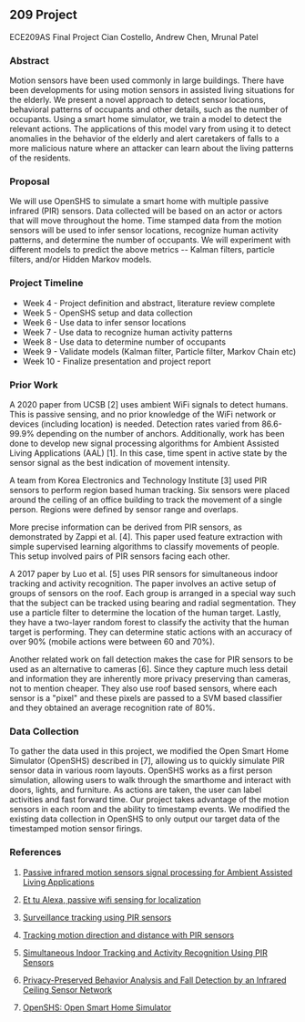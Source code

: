 ## 209 Project

ECE209AS Final Project
Cian Costello, Andrew Chen, Mrunal Patel

### Abstract 

Motion sensors have been used commonly in large buildings. There have been developments for using motion sensors in assisted living situations for the elderly. We present a novel approach to detect sensor locations, behavioral patterns of occupants and other details, such as the number of occupants. Using a smart home simulator, we train a model to detect the relevant actions. The applications of this model vary from using it to detect anomalies in the behavior of the elderly and alert caretakers of falls to a more malicious nature where an attacker can learn about the living patterns of the residents.

### Proposal

We will use OpenSHS to simulate a smart home with multiple passive infrared (PIR) sensors. Data collected will be based on an actor or actors that will move throughout the home. Time stamped data from the motion sensors will be used to infer sensor locations, recognize human activity patterns, and determine the number of occupants. We will experiment with different models to predict the above metrics -- Kalman filters, particle filters, and/or Hidden Markov models.

### Project Timeline

* Week 4 - Project definition and abstract, literature review complete
* Week 5 - OpenSHS setup and data collection
* Week 6 - Use data to infer sensor locations
* Week 7 - Use data to recognize human activity patterns
* Week 8 - Use data to determine number of occupants
* Week 9 - Validate models (Kalman filter, Particle filter, Markov Chain etc)
* Week 10 - Finalize presentation and project report

### Prior Work

A 2020 paper from UCSB [2] uses ambient WiFi signals to detect humans. This is passive sensing, and no prior knowledge of the WiFi network or devices (including location) is needed. Detection rates varied from 86.6-99.9% depending on the number of anchors. Additionally, work has been done to develop new signal processing algorithms for Ambient Assisted Living Applications (AAL) [1]. In this case, time spent in active state by the sensor signal as the best indication of movement intensity. 

A team from Korea Electronics and Technology Institute [3] used PIR sensors to perform region based human tracking. Six sensors were placed around the ceiling of an office building to track the movement of a single person. Regions were defined by sensor range and overlaps.

More precise information can be derived from PIR sensors, as demonstrated by Zappi et al. [4]. This paper used feature extraction with simple supervised learning algorithms to classify movements of people. This setup involved pairs of PIR sensors facing each other.

A 2017 paper by Luo et al. [5] uses PIR sensors for simultaneous indoor tracking and activity recognition. The paper involves an active setup of groups of sensors on the roof. Each group is arranged in a special way such that the subject can be tracked using bearing and radial segmentation. They use a particle filter to determine the location of the human target. Lastly, they have a two-layer random forest to classify the activity that the human target is performing. They can determine static actions with an accuracy of over 90% (mobile actions were between 60 and 70%).

Another related work on fall detection makes the case for PIR sensors to be used as an alternative to cameras [6]. Since they capture much less detail and information they are inherently more privacy preserving than cameras, not to mention cheaper. They also use roof based sensors, where each sensor is a "pixel" and these pixels are passed to a SVM based classifier and they obtained an average recognition rate of 80%.


### Data Collection
To gather the data used in this project, we modified the Open Smart Home Simulator (OpenSHS) described in [7], allowing us to quickly simulate PIR sensor data in various room layouts. OpenSHS works as a first person simulation, allowing users to walk through the smarthome and interact with doors, lights, and furniture. As actions are taken, the user can label activities and fast forward time. Our project takes advantage of the motion sensors in each room and the ability to timestamp events. We modified the existing data collection in OpenSHS to only output our target data of the timestamped motion sensor firings. 

### References

1) [Passive infrared motion sensors signal processing for Ambient Assisted Living Applications](https://ieeexplore.ieee.org/abstract/document/6229464)

2) [Et tu Alexa, passive wifi sensing for localization](https://arxiv.org/pdf/1810.10109.pdf)

3) [Surveillance tracking using PIR sensors](https://ieeexplore.ieee.org/abstract/document/4472790)

4) [Tracking motion direction and distance with PIR sensors](https://ieeexplore.ieee.org/abstract/document/5503973)

5) [Simultaneous Indoor Tracking and Activity Recognition Using PIR Sensors](https://www.ncbi.nlm.nih.gov/pmc/articles/PMC5580159/)

6) [Privacy-Preserved Behavior Analysis and Fall Detection by an Infrared Ceiling Sensor Network](https://www.mdpi.com/1424-8220/12/12/16920)

7) [OpenSHS: Open Smart Home Simulator](https://www.mdpi.com/1424-8220/17/5/1003/htm)